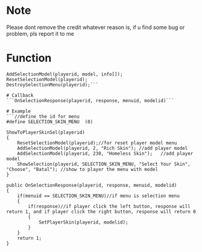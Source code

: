 # Note
Please dont remove the credit whatever reason is,
if u find some bug or problem, pls report it to me

# Function
```ShowSelection(playerid, menuid, title[], button1[], button2[]);
AddSelectionModel(playerid, model, info[]);
ResetSelectionModel(playerid);
DestroySelectionMenu(playerid);```

# Callback
```OnSelectionResponse(playerid, response, menuid, modelid)```

# Example
```//define the id for menu
#define SELECTION_SKIN_MENU  (0)

ShowToPlayerSkinSel(playerid)
{
    ResetSelectionModel(playerid);//for reset player model menu
    AddSelectionModel(playerid, 2, "Rich Skin"); //add player model
    AddSelectionModel(playerid, 230, "Homeless Skin");	 //add player model
    ShowSelection(playerid, SELECTION_SKIN_MENU, "Select Your Skin", "Choose", "Batal"); //show to player the menu with model
}

public OnSelectionResponse(playerid, response, menuid, modelid)
{
    if(menuid == SELECTION_SKIN_MENU)//if menu is selection menu
    {
	    if(response)//if player click the left button, response will return 1, and if player click the right button, response will return 0
	    {
	        SetPlayerSkin(playerid, modelid);
	    }
    }
    return 1;
}
```
